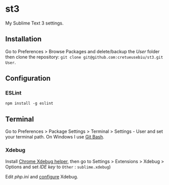 # st3
My Sublime Text 3 settings.

## Installation

Go to Preferences > Browse Packages and delete/backup the _User_ folder then clone the repository: `git clone git@github.com:cretueusebiu/st3.git User`.

## Configuration

### ESLint
`npm install -g eslint`

## Terminal

Go to Preferences > Package Settings > Terminal > Settings - User and set your terminal path. On Windows I use [Git Bash](https://git-scm.com/downloads).

### Xdebug
Install [Chrome Xdebug helper](https://chrome.google.com/webstore/detail/xdebug-helper/eadndfjplgieldjbigjakmdgkmoaaaoc?hl=en), then go to Settings > Extensions > Xdebug > Options and set _IDE key_ to `Other` : `sublime.xdebug`)

Edit _php.ini_ and [configure](https://gist.github.com/cretueusebiu/0d3508922d9c618273f6) Xdebug.

